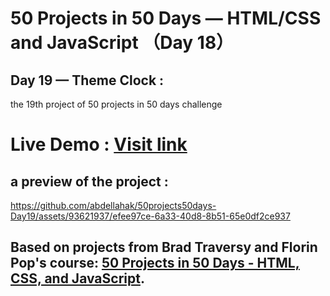 # 50 Projects in 50 Days — HTML/CSS and JavaScript （Day 18）

## Day 19 — Theme Clock :

the 19th project of 50 projects in 50 days challenge

# Live Demo : <a href="https://abdellahak.github.io/50projects50days-Day19/">Visit link</a>

## a preview of the project :


https://github.com/abdellahak/50projects50days-Day19/assets/93621937/efee97ce-6a33-40d8-8b51-65e0df2ce937


## Based on projects from Brad Traversy and Florin Pop's course: <a href="https://50projects50days.com">50 Projects in 50 Days - HTML, CSS, and JavaScript</a>.

